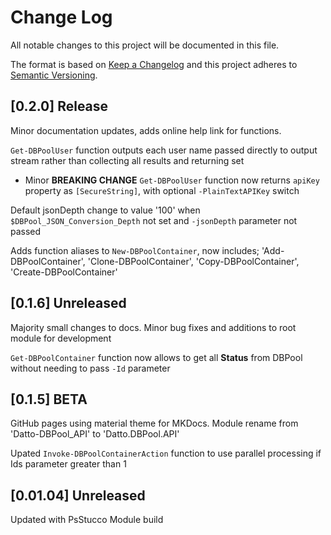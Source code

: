 # Change Log

All notable changes to this project will be documented in this file.

The format is based on [Keep a Changelog](http://keepachangelog.com/)
and this project adheres to [Semantic Versioning](http://semver.org/).

## [0.2.0] Release

Minor documentation updates, adds online help link for functions.

`Get-DBPoolUser` function outputs each user name passed directly to output stream rather than collecting all results and returning set

- Minor **BREAKING CHANGE** `Get-DBPoolUser` function now returns `apiKey` property as `[SecureString]`, with optional `-PlainTextAPIKey` switch

Default jsonDepth change to value '100' when `$DBPool_JSON_Conversion_Depth` not set and `-jsonDepth` parameter not passed

Adds function aliases to `New-DBPoolContainer`, now includes; 'Add-DBPoolContainer', 'Clone-DBPoolContainer', 'Copy-DBPoolContainer', 'Create-DBPoolContainer'

## [0.1.6] Unreleased

Majority small changes to docs. Minor bug fixes and additions to root module for development

`Get-DBPoolContainer` function now allows to get all **Status** from DBPool without needing to pass `-Id` parameter

## [0.1.5] BETA

GitHub pages using material theme for MKDocs. Module rename from 'Datto-DBPool_API' to 'Datto.DBPool.API'

Upated `Invoke-DBPoolContainerAction` function to use parallel processing if Ids parameter greater than 1

## [0.01.04] Unreleased

Updated with PsStucco Module build
